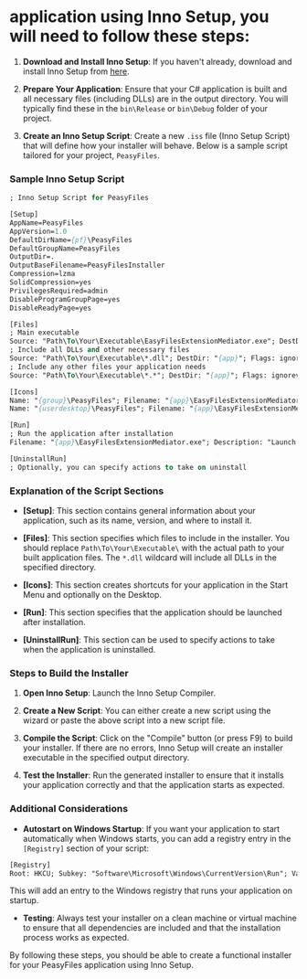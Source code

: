 # application using Inno Setup, you will need to follow these steps:

1. **Download and Install Inno Setup**: If you haven't already, download and install Inno Setup from [here](https://jrsoftware.org/isinfo.php).

2. **Prepare Your Application**: Ensure that your C# application is built and all necessary files (including DLLs) are in the output directory. You will typically find these in the `bin\Release` or `bin\Debug` folder of your project.

3. **Create an Inno Setup Script**: Create a new `.iss` file (Inno Setup Script) that will define how your installer will behave. Below is a sample script tailored for your project, `PeasyFiles`.

### Sample Inno Setup Script

```pascal
; Inno Setup Script for PeasyFiles

[Setup]
AppName=PeasyFiles
AppVersion=1.0
DefaultDirName={pf}\PeasyFiles
DefaultGroupName=PeasyFiles
OutputDir=.
OutputBaseFilename=PeasyFilesInstaller
Compression=lzma
SolidCompression=yes
PrivilegesRequired=admin
DisableProgramGroupPage=yes
DisableReadyPage=yes

[Files]
; Main executable
Source: "Path\To\Your\Executable\EasyFilesExtensionMediator.exe"; DestDir: "{app}"; Flags: ignoreversion
; Include all DLLs and other necessary files
Source: "Path\To\Your\Executable\*.dll"; DestDir: "{app}"; Flags: ignoreversion
; Include any other files your application needs
Source: "Path\To\Your\Executable\*.*"; DestDir: "{app}"; Flags: ignoreversion

[Icons]
Name: "{group}\PeasyFiles"; Filename: "{app}\EasyFilesExtensionMediator.exe"
Name: "{userdesktop}\PeasyFiles"; Filename: "{app}\EasyFilesExtensionMediator.exe"; Tasks: desktopicon

[Run]
; Run the application after installation
Filename: "{app}\EasyFilesExtensionMediator.exe"; Description: "Launch PeasyFiles"; Flags: nowait postinstall skipifsilent

[UninstallRun]
; Optionally, you can specify actions to take on uninstall
```

### Explanation of the Script Sections

- **[Setup]**: This section contains general information about your application, such as its name, version, and where to install it.

- **[Files]**: This section specifies which files to include in the installer. You should replace `Path\To\Your\Executable\` with the actual path to your built application files. The `*.dll` wildcard will include all DLLs in the specified directory.

- **[Icons]**: This section creates shortcuts for your application in the Start Menu and optionally on the Desktop.

- **[Run]**: This section specifies that the application should be launched after installation.

- **[UninstallRun]**: This section can be used to specify actions to take when the application is uninstalled.

### Steps to Build the Installer

1. **Open Inno Setup**: Launch the Inno Setup Compiler.

2. **Create a New Script**: You can either create a new script using the wizard or paste the above script into a new script file.

3. **Compile the Script**: Click on the "Compile" button (or press F9) to build your installer. If there are no errors, Inno Setup will create an installer executable in the specified output directory.

4. **Test the Installer**: Run the generated installer to ensure that it installs your application correctly and that the application starts as expected.

### Additional Considerations

- **Autostart on Windows Startup**: If you want your application to start automatically when Windows starts, you can add a registry entry in the `[Registry]` section of your script:

```pascal
[Registry]
Root: HKCU; Subkey: "Software\Microsoft\Windows\CurrentVersion\Run"; ValueType: string; ValueName: "PeasyFiles"; ValueData: """{app}\EasyFilesExtensionMediator.exe"""; Flags: uninsdeletevalue
```

This will add an entry to the Windows registry that runs your application on startup.

- **Testing**: Always test your installer on a clean machine or virtual machine to ensure that all dependencies are included and that the installation process works as expected.

By following these steps, you should be able to create a functional installer for your PeasyFiles application using Inno Setup.